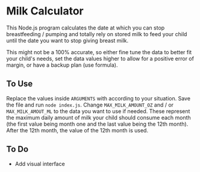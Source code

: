 # Milk Calculator

This Node.js program calculates the date at which you can stop breastfeeding / pumping and totally rely on stored milk to 
feed your child until the date you want to stop giving breast milk.

This might not be a 100% accurate, so either fine tune the data to better fit your child's needs, set the data values higher to allow for 
a positive error of margin, or have a backup plan (use formula).

## To Use

Replace the values inside `ARGUMENTS` with according to your situation. Save the file and run `node index.js`. Change `MAX_MILK_AMOUNT_OZ` 
and / or `MAX_MILK_AMOUT_ML` to the data you want to use if needed. These represent the maximum daily amount of milk your child should consume 
each month (the first value being month one and the last value being the 12th month). After the 12th month, the value of the 12th month is used.

## To Do

- Add visual interface
